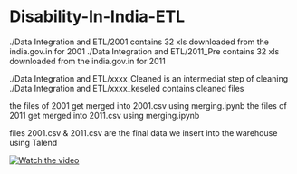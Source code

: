 # Disability-In-India-ETL


./Data Integration and ETL/2001 contains 32 xls downloaded from the india.gov.in for 2001
./Data Integration and ETL/2011_Pre contains 32 xls downloaded from the india.gov.in for 2011

./Data Integration and ETL/xxxx_Cleaned is an intermediat step of cleaning ./Data Integration and ETL/xxxx_keseled contains cleaned files

the files of 2001 get merged into 2001.csv using merging.ipynb
the files of 2011 get merged into 2011.csv using merging.ipynb

files 2001.csv & 2011.csv are the final data we insert into the warehouse using Talend

[![Watch the video](https://img.youtube.com/vi/T-D1KVIuvjA/maxresdefault.jpg)](https://youtu.be/T-D1KVIuvjA)


